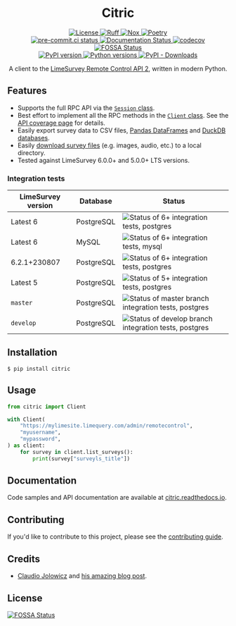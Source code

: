<div align="center">

# Citric

<div>
  <a href="https://github.com/edgarrmondragon/citric/blob/main/LICENSE">
    <img alt="License" src="https://img.shields.io/github/license/edgarrmondragon/citric"/>
  </a>
  <a href="https://github.com/astral-sh/ruff">
    <img src="https://img.shields.io/endpoint?url=https://raw.githubusercontent.com/charliermarsh/ruff/main/assets/badge/v2.json" alt="Ruff" style="max-width:100%;">
  </a>
  <a href="https://github.com/wntrblm/nox">
    <img alt="Nox" src="https://img.shields.io/badge/%F0%9F%A6%8A-Nox-D85E00.svg"/>
  </a>
  <a href="https://python-poetry.org/">
    <img alt="Poetry" src="https://img.shields.io/endpoint?url=https://python-poetry.org/badge/v0.json"/>
  </a>
</div>

<div>
  <a href="https://results.pre-commit.ci/latest/github/edgarrmondragon/citric/main">
    <img alt="pre-commit.ci status" src="https://results.pre-commit.ci/badge/github/edgarrmondragon/citric/main.svg"/>
  </a>
  <a href="https://citric.readthedocs.io/en/latest/?badge=latest">
    <img alt="Documentation Status" src="https://readthedocs.org/projects/citric/badge/?version=latest"/>
  </a>
  <a href="https://codecov.io/gh/edgarrmondragon/citric">
    <img alt="codecov" src="https://codecov.io/gh/edgarrmondragon/citric/branch/main/graph/badge.svg"/>
  </a>
  <a href="https://app.fossa.com/projects/git%2Bgithub.com%2Fedgarrmondragon%2Fcitric?ref=badge_shield">
    <img alt="FOSSA Status" src="https://app.fossa.com/api/projects/git%2Bgithub.com%2Fedgarrmondragon%2Fcitric.svg?type=shield"/>
  </a>
</div>

<div>
  <a href="https://pypi.org/project/citric">
    <img alt="PyPI version" src="https://img.shields.io/pypi/v/citric.svg?color=blue"/>
  </a>
  <a href="https://pypi.org/project/citric">
    <img alt="Python versions" src="https://img.shields.io/pypi/pyversions/citric.svg"/>
  </a>
  <a href="https://pypi.org/project/citric">
    <img alt="PyPI - Downloads" src="https://img.shields.io/pypi/dm/citric?color=blue"/>
  </a>
</div>

A client to the [LimeSurvey Remote Control API 2](https://manual.limesurvey.org/RemoteControl_2_API), written in modern
Python.
</div>

## Features

- Supports the full RPC API via the [`Session` class](https://citric.readthedocs.io/en/latest/_api/citric/session/index.html#citric.session.Session).
- Best effort to implement all the RPC methods in the [`Client` class](https://citric.readthedocs.io/en/stable/_api/citric/index.html#citric.Client). See the [API coverage page](https://citric.readthedocs.io/en/stable/rpc_coverage.html) for details.
- Easily export survey data to CSV files, [Pandas DataFrames](https://citric.readthedocs.io/en/stable/how-to.html#export-responses-to-a-pandas-dataframe) and [DuckDB databases](https://citric.readthedocs.io/en/stable/how-to.html#export-responses-to-a-duckdb-database-and-analyze-with-sql).
- Easily [download survey files](https://citric.readthedocs.io/en/stable/how-to.html#get-files-uploaded-to-a-survey-and-move-them-to-s3) (e.g. images, audio, etc.) to a local directory.
- Tested against LimeSurvey 6.0.0+ and 5.0.0+ LTS versions.

### Integration tests

| LimeSurvey version    | Database   | Status |
| ----------------------| ---------- | ------ |
| Latest 6              | PostgreSQL | ![Status of 6+ integration tests, postgres](https://img.shields.io/endpoint?url=https%3A%2F%2Fgist.githubusercontent.com%2Fedgarrmondragon%2F02f3c72747cc609788c75c3cd32b4e97%2Fraw%2Fbadge-integration-3.11-6-apache-postgres.json) |
| Latest 6              | MySQL      | ![Status of 6+ integration tests, mysql](https://img.shields.io/endpoint?url=https%3A%2F%2Fgist.githubusercontent.com%2Fedgarrmondragon%2F02f3c72747cc609788c75c3cd32b4e97%2Fraw%2Fbadge-integration-3.11-6-apache-mysql.json) |
| 6.2.1+230807 | PostgreSQL          | ![Status of 6+ integration tests, postgres](https://img.shields.io/endpoint?url=https%3A%2F%2Fgist.githubusercontent.com%2Fedgarrmondragon%2F02f3c72747cc609788c75c3cd32b4e97%2Fraw%2Fbadge-integration-3.11-6.2.1-230807-apache-postgres.json) |
| Latest 5 | PostgreSQL              | ![Status of 5+ integration tests, postgres](https://img.shields.io/endpoint?url=https%3A%2F%2Fgist.githubusercontent.com%2Fedgarrmondragon%2F02f3c72747cc609788c75c3cd32b4e97%2Fraw%2Fbadge-integration-3.11-5-apache-postgres.json) |
| `master` | PostgreSQL              | ![Status of master branch integration tests, postgres](https://img.shields.io/endpoint?url=https%3A%2F%2Fgist.githubusercontent.com%2Fedgarrmondragon%2F02f3c72747cc609788c75c3cd32b4e97%2Fraw%2Fbadge-integration-3.11-master-postgres.json) |
| `develop` | PostgreSQL             | ![Status of develop branch integration tests, postgres](https://img.shields.io/endpoint?url=https%3A%2F%2Fgist.githubusercontent.com%2Fedgarrmondragon%2F02f3c72747cc609788c75c3cd32b4e97%2Fraw%2Fbadge-integration-3.11-develop-postgres.json) |

## Installation

```console
$ pip install citric
```

## Usage

```python
from citric import Client

with Client(
    "https://mylimesite.limequery.com/admin/remotecontrol",
    "myusername",
    "mypassword",
) as client:
    for survey in client.list_surveys():
        print(survey["surveyls_title"])
```

## Documentation

Code samples and API documentation are available at [citric.readthedocs.io](https://citric.readthedocs.io/).

## Contributing

If you'd like to contribute to this project, please see the [contributing guide](https://citric.readthedocs.io/en/stable/contributing/getting-started.html).

## Credits

- [Claudio Jolowicz][claudio] and [his amazing blog post][hypermodern].

[claudio]: https://twitter.com/cjolowicz/
[hypermodern]: https://cjolowicz.github.io/posts/hypermodern-python-01-setup/

## License
[![FOSSA Status](https://app.fossa.com/api/projects/git%2Bgithub.com%2Fedgarrmondragon%2Fcitric.svg?type=large)](https://app.fossa.com/projects/git%2Bgithub.com%2Fedgarrmondragon%2Fcitric?ref=badge_large)

